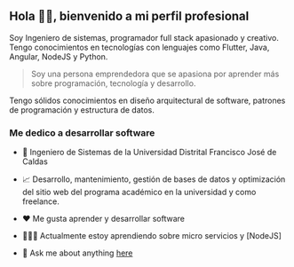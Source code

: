<!--
**MiguelGQ/MiguelGQ** is a ✨ _special_ ✨ repository because its `README.md` (this file) appears on your GitHub profile.

Here are some ideas to get you started:

- 🔭 I’m currently working on ...
- 🌱 I’m currently learning ...
- 👯 I’m looking to collaborate on ...
- 🤔 I’m looking for help with ...
- 💬 Ask me about ...
- 📫 How to reach me: ...
- 😄 Pronouns: ...
- ⚡ Fun fact: ...
-->

## Hola 👋🏻, bienvenido a mi perfil profesional

Soy Ingeniero de sistemas, programador full stack apasionado y creativo. Tengo conocimientos en tecnologías con lenguajes como Flutter, Java, Angular, NodeJS y Python.

> Soy una persona emprendedora que se apasiona por aprender más sobre programación, tecnología y desarrollo. 

Tengo sólidos conocimientos en diseño arquitectural de software, patrones de programación y estructura de datos.

### Me dedico a desarrollar software

- 💼 Ingeniero de Sistemas de la Universidad Distrital Francisco José de Caldas

- 📈 Desarrollo, mantenimiento, gestión de bases de datos y optimización del sitio web del programa académico en la universidad y como freelance.

- ❤️ Me gusta aprender y desarrollar software

- 👨🏻‍🔬 Actualmente estoy aprendiendo sobre micro servicios y [NodeJS]

- 💬 Ask me about anything [here](https://www.linkedin.com/in/jose-miguel-guzman-quevedo-3a5508250)
